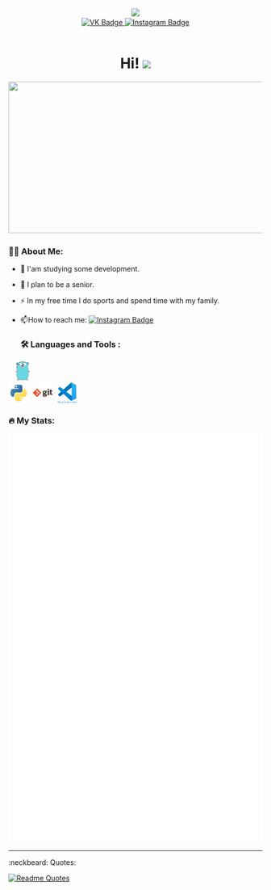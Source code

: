 
<div align="center"> 
  <div id="header" >
  <img src="https://media.giphy.com/media/M9gbBd9nbDrOTu1Mqx/giphy.gif" width="100"/>
</div>
<div id="badges" >
  <a href="https://vk.com/unwindblade">
    <img src="https://img.shields.io/badge/-Вконтакте-5e9138?logo=vk&logoColor=white&style=for-the-badge" alt="VK Badge"/>
  </a>
  <a href="https://www.instagram.com/ving.stormcloak/">
    <img src="https://img.shields.io/badge/-Instagram-5e9138?logo=instagram&logoColor=white&style=for-the-badge" alt="Instagram Badge"/>
  </a>
</div>
<div id="counter" > 
  <img src="https://komarev.com/ghpvc/?username=your-github-f0ff1&style=flat-square&color=5e9138" alt=""/>
</div>
<h1 align="center">
  Hi!
  <img src="https://media.giphy.com/media/hvRJCLFzcasrR4ia7z/giphy.gif" width="30px"/>
</h1>
<div>
  <img src="https://media.giphy.com/media/11kEuHSQAXXiGQ/giphy.gif" width="600" height="300"/>
</div>
</div>

  ### :man_technologist: About Me:
  
- :telescope: I'am studying some development.

- :seedling: I plan to be a senior.

- :zap: In my free time I do sports and spend time with my family.

- :mailbox:How to reach me:   [![Instagram Badge](https://img.shields.io/badge/-Instagram-5e9138?logo=instagram&logoColor=white&style=for-the-badge)](https://www.instagram.com/ving.stormcloak/)

  ### :hammer_and_wrench: Languages and Tools :
<div>
  
  &nbsp;
  <img src="https://github.com/devicons/devicon/blob/master/icons/go/go-original.svg" width="40" height="40">&nbsp;  
  <img src="https://github.com/devicons/devicon/blob/master/icons/python/python-original.svg" width="40" height="40">&nbsp;
  <img src="https://github.com/devicons/devicon/blob/master/icons/git/git-original-wordmark.svg" width="40" height="40">&nbsp;
  <img src="https://github.com/devicons/devicon/blob/master/icons/vscode/vscode-original-wordmark.svg" width="40" height="40">&nbsp;
  
  
</div>

  ### :fire: My Stats:

<img src="/github-metrics.svg" alt="Metrics" >

<hr>
  :neckbeard: Quotes:

[![Readme Quotes](https://quotes-github-readme.vercel.app/api?type=horizontal&theme=dark)](https://github.com/piyushsuthar/github-readme-quotes)

